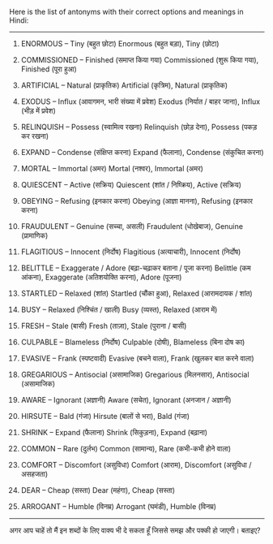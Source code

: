 Here is the list of antonyms with their correct options and meanings in Hindi:


---

1. ENORMOUS – Tiny (बहुत छोटा)
Enormous (बहुत बड़ा), Tiny (छोटा)


2. COMMISSIONED – Finished (समाप्त किया गया)
Commissioned (शुरू किया गया), Finished (पूरा हुआ)


3. ARTIFICIAL – Natural (प्राकृतिक)
Artificial (कृत्रिम), Natural (प्राकृतिक)


4. EXODUS – Influx (आवागमन, भारी संख्या में प्रवेश)
Exodus (निर्यात / बाहर जाना), Influx (भीड़ में प्रवेश)


5. RELINQUISH – Possess (स्वामित्व रखना)
Relinquish (छोड़ देना), Possess (पकड़ कर रखना)


6. EXPAND – Condense (संक्षिप्त करना)
Expand (फैलाना), Condense (संकुचित करना)


7. MORTAL – Immortal (अमर)
Mortal (नश्वर), Immortal (अमर)


8. QUIESCENT – Active (सक्रिय)
Quiescent (शांत / निष्क्रिय), Active (सक्रिय)


9. OBEYING – Refusing (इनकार करना)
Obeying (आज्ञा मानना), Refusing (इनकार करना)


10. FRAUDULENT – Genuine (सच्चा, असली)
Fraudulent (धोखेबाज), Genuine (प्रामाणिक)


11. FLAGITIOUS – Innocent (निर्दोष)
Flagitious (अत्याचारी), Innocent (निर्दोष)


12. BELITTLE – Exaggerate / Adore (बढ़ा-चढ़ाकर बताना / पूजा करना)
Belittle (कम आंकना), Exaggerate (अतिशयोक्ति करना), Adore (पूजना)


13. STARTLED – Relaxed (शांत)
Startled (चौंका हुआ), Relaxed (आरामदायक / शांत)


14. BUSY – Relaxed (निश्चिंत / खाली)
Busy (व्यस्त), Relaxed (आराम में)


15. FRESH – Stale (बासी)
Fresh (ताज़ा), Stale (पुराना / बासी)


16. CULPABLE – Blameless (निर्दोष)
Culpable (दोषी), Blameless (बिना दोष का)


17. EVASIVE – Frank (स्पष्टवादी)
Evasive (बचने वाला), Frank (खुलकर बात करने वाला)


18. GREGARIOUS – Antisocial (असामाजिक)
Gregarious (मिलनसार), Antisocial (असामाजिक)


19. AWARE – Ignorant (अज्ञानी)
Aware (सचेत), Ignorant (अनजान / अज्ञानी)


20. HIRSUTE – Bald (गंजा)
Hirsute (बालों से भरा), Bald (गंजा)


21. SHRINK – Expand (फैलाना)
Shrink (सिकुड़ना), Expand (बढ़ाना)


22. COMMON – Rare (दुर्लभ)
Common (सामान्य), Rare (कभी-कभी होने वाला)


23. COMFORT – Discomfort (असुविधा)
Comfort (आराम), Discomfort (असुविधा / असहजता)


24. DEAR – Cheap (सस्ता)
Dear (महंगा), Cheap (सस्ता)


25. ARROGANT – Humble (विनम्र)
Arrogant (घमंडी), Humble (विनम्र)




---

अगर आप चाहें तो मैं इन शब्दों के लिए वाक्य भी दे सकता हूँ जिससे समझ और पक्की हो जाएगी। बताइए?
